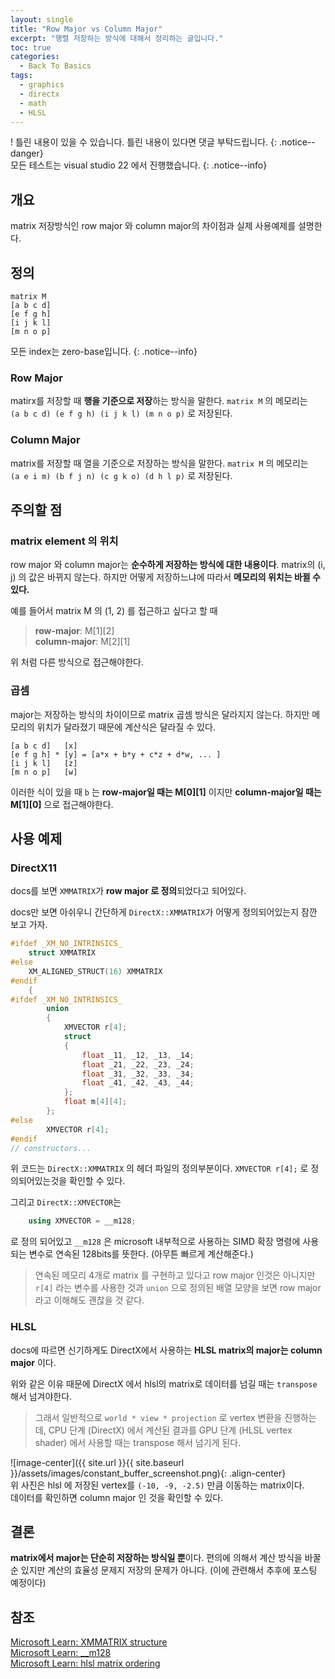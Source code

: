 ```yaml
---
layout: single
title: "Row Major vs Column Major"
excerpt: "행렬 저장하는 방식에 대해서 정리하는 글입니다."
toc: true
categories:
  - Back To Basics
tags:
  - graphics
  - directx
  - math
  - HLSL
---
```

! 틀린 내용이 있을 수 있습니다. 틀린 내용이 있다면 댓글 부탁드립니다.
{: .notice--danger}  
모든 테스트는 visual studio 22 에서 진행했습니다.
{: .notice--info}

## 개요
matrix 저장방식인 row major 와 column major의 차이점과 실제 사용예제를 설명한다.

## 정의
```
matrix M
[a b c d]
[e f g h]
[i j k l]
[m n o p]
```
모든 index는 zero-base입니다.
{: .notice--info}  

### Row Major
matirx를 저장할 때 **행을 기준으로 저장**하는 방식을 말한다.
`matrix M` 의 메모리는  
 `(a b c d) (e f g h) (i j k l) (m n o p)` 로 저장된다.

### Column Major
matrix를 저장할 때 열을 기준으로 저장하는 방식을 말한다.
`matrix M` 의 메모리는  
 `(a e i m) (b f j n) (c g k o) (d h l p)` 로 저장된다.

## 주의할 점
### matrix element 의 위치
row major 와 column major는 **순수하게 저장하는 방식에 대한 내용이다**. matrix의 (i, j) 의 값은 바뀌지 않는다. 하지만 어떻게 저장하느냐에 따라서 **메모리의 위치는 바뀔 수 있다.**  

예를 들어서 matrix M 의 (1, 2) 를 접근하고 싶다고 할 때  

> **row-major**: M[1][2]  
> **column-major**: M[2][1]  

위 처럼 다른 방식으로 접근해야한다.

### 곱셈
major는 저장하는 방식의 차이이므로 matrix 곱셈 방식은 달라지지 않는다. 하지만 메모리의 위치가 달라졌기 때문에 계산식은 달라질 수 있다.
```
[a b c d]   [x]
[e f g h] * [y] = [a*x + b*y + c*z + d*w, ... ]
[i j k l]   [z]
[m n o p]   [w]
```
이러한 식이 있을 때 `b` 는 **row-major일 때는 M[0][1]** 이지만 **column-major일 때는 M[1][0]** 으로 접근해야한다.

## 사용 예제
### DirectX11
docs를 보면 `XMMATRIX`가 **row major 로 정의**되었다고 되어있다.  

docs만 보면 아쉬우니 간단하게 `DirectX::XMMATRIX`가 어떻게 정의되어있는지 잠깐 보고 가자.
```cpp
#ifdef _XM_NO_INTRINSICS_
    struct XMMATRIX
#else
    XM_ALIGNED_STRUCT(16) XMMATRIX
#endif
    {
#ifdef _XM_NO_INTRINSICS_
        union
        {
            XMVECTOR r[4];
            struct
            {
                float _11, _12, _13, _14;
                float _21, _22, _23, _24;
                float _31, _32, _33, _34;
                float _41, _42, _43, _44;
            };
            float m[4][4];
        };
#else
        XMVECTOR r[4];
#endif
// constructors...
```
위 코드는 `DirectX::XMMATRIX` 의 헤더 파일의 정의부분이다. `XMVECTOR r[4];` 로 정의되어있는것을 확인할 수 있다.

그리고 `DirectX::XMVECTOR`는 
```cpp
    using XMVECTOR = __m128;
```
로 정의 되어있고 `__m128` 은 microsoft 내부적으로 사용하는 SIMD 확장 명령에 사용되는 변수로 연속된 128bits를 뜻한다. (아무튼 빠르게 계산해준다.)

> 연속된 메모리 4개로 matrix 를 구현하고 있다고 row major 인것은 아니지만 `r[4]` 라는 변수를 사용한 것과 `union` 으로 정의된 배열 모양을 보면 row major라고  이해해도 괜찮을 것 같다.

### HLSL
docs에 따르면 신기하게도 DirectX에서 사용하는 **HLSL matrix의 major는 column major** 이다.

위와 같은 이유 때문에 DirectX 에서 hlsl의 matrix로 데이터를 넘길 때는 `transpose` 해서 넘겨야한다.

> 그래서 일반적으로 `world * view * projection` 로 vertex 변환을 진행하는데, CPU 단계 (DirectX) 에서 계산된 결과를 GPU 단계 (HLSL vertex shader) 에서 사용할 때는 transpose 해서 넘기게 된다.

![image-center]({{ site.url }}{{ site.baseurl }}/assets/images/constant_buffer_screenshot.png){: .align-center}  
위 사진은 hlsl 에 저장된 vertex를 `(-10, -9, -2.5)` 만큼 이동하는 matrix이다.  
데이터를 확인하면 column major 인 것을 확인할 수 있다.

## 결론
**matrix에서 major는 단순히 저장하는 방식일 뿐**이다. 편의에 의해서 계산 방식을 바꿀 순 있지만 계산의 효율성 문제지 저장의 문제가 아니다. (이에 관련해서 추후에 포스팅 예정이다)

## 참조
[Microsoft Learn: XMMATRIX structure](https://learn.microsoft.com/en-us/windows/win32/api/directxmath/ns-directxmath-xmmatrix)  
[Microsoft Learn: __m128](https://learn.microsoft.com/ko-kr/cpp/cpp/m128?view=msvc-170)  
[Microsoft Learn: hlsl matrix ordering](https://learn.microsoft.com/ko-kr/windows/win32/direct3dhlsl/dx-graphics-hlsl-per-component-math#matrix-ordering)